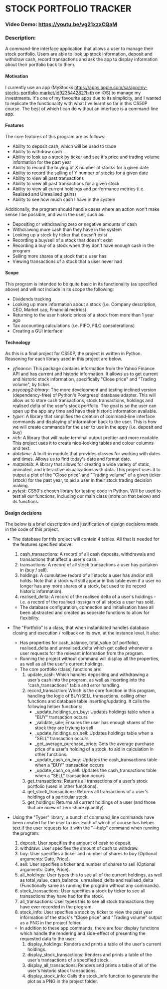 # STOCK PORTFOLIO TRACKER
### Video Demo: https://youtu.be/vg21xzxCQaM
### Description:
A command-line interface application that allows a user to manage their stock portfolio. Users are able to look up stock information, deposit and withdraw cash, record transactions and ask the app to display information about their portfolio back to them.


#### Motivation
I currently use an app (MyStocks <https://apps.apple.com/sa/app/my-stocks-portfolio-market/id923544282?l=th> on iOS) to manage my investments. It's one of my favourite apps due to its simplicity, and I wanted to replicate the functionality with what I've learnt so far in this CS50P course. The best of which I can do without an interface is a command-line app.


#### Features
The core features of this program are as follows:
- Ability to deposit cash, which will be used to trade
- Ability to withdraw cash
- Ability to look up a stock by ticker and see it's price and trading volume information for the past year
- Ability to record the buying of X number of stocks for a given date
- Ability to record the selling of Y number of stocks for a given date
- Ability to view all past transactions
- Ability to view all past transactions for a given stock
- Ability to view all current holdings and performance metrics (i.e. Realised and Unrealised gains)
- Ability to see how much cash I have in the system

Additionally, the program should handle cases where an action won't make sense / be possible, and warn the user, such as:
- Depositing or withdrawing zero or negative amounts of cash
- Withdrawing more cash than they have in the system
- Looking up a stock by ticker that doesn't exist
- Recording a buy/sell of a stock that doesn't exist
- Recording a buy of a stock when they don't have enough cash in the program
- Selling more shares of a stock that a user has
- Viewing transactions of a stock that a user never had


#### Scope
This program is intended to be quite basic in its functionality (as specified above) and will not include in its scope the following:
- Dividends tracking
- Looking up more information about a stock (i.e. Company description, CEO, Market cap, Financial metrics)
- Returning to the user historic prices of a stock from more than 1 year ago
- Tax accounting calculations (i.e. FIFO, FILO considerations)
- Creating a GUI interface


#### Technology
As this is a final project for CS50P, the project is written in Python. Reasoning for each library used in this project are below.
- *yfinance*: This package contains information from the Yahoo Finance API and has current and historic information. It allows us to get current and historic stock information, specifically "Close price" and "Trading volume", by ticker.
- *psycopg2-binary*: The more development and testing inclined version (dependency-free) of Python's Postgresql database adapter. This will allow us to store cash transactions, stock transactions, holdings and realised delta of the user's stock portfolio. The goal is so the user can open up the app any time and have their historic information available.
- *typer*: A library that simplifies the creation of command-line interface commands and displaying of information back to the user. This is how we will create commands for the user to use in the appy (i.e. deposit and buy)
- *rich*: A library that will make terminal output prettier and more readable. This project uses it to create nice-looking tables and colour columns and text.
- *datetime*: A built-in module that provides classes for working with dates and times. Allows us to find today's date and format date.
- *matplotlib*: A library that allows for creating a wide variety of static, animated, and interactive visualizations with data. This project uses it to output a plot of the "Close price" and "Trading volume" of a given ticker (stock) for the past year, to aid a user in their stock trading decision making.
- *pytest*: CS50's chosen library for testing code in Python. Will be used to test all our functions, including our main class (more on that below) and its functions.


#### Design decisions
The below is a brief description and justification of design decisions made in the code of this project.
- The database for this project will contain 4 tables. All that is needed for the features specified above:
    1. cash_transactions: A record of all cash deposits, withdrawals and transactions that affect a user's cash.
    2. transactions: A record of all stock transactions a user has partaken in (buy / sell).
    3. holdings: A cumulative record of all stocks a user has and/or still holds. Note that a stock will still appear in this table even if a user no longer has any more shares of a stock, but used to (to record historic information).
    4. realised_delta: A record of the realised delta of a user's holdings - i.e. a record of the realised loss/gain of all stocks a user has sold.

    - The database configuration, connection and initialisation have all been abstracted and created as seperate functions to allow for flexibility.


- The "Portfolio" is a class, that when instantiated handles database closing and execution / rollback on its own, at the instance level. It also:
    - Has properties for cash_balance, total_value (of portfolio), realised_delta and unrealised_delta which get called whenever a user requests for the relevant information from the program.
    - Running the project without command will display all the properties, as well as all the user's current holdings.
    - The core portfolio (class) functions are:
        1. update_cash: Which handles depositing and withdrawing a user's cash into the program, as well as inserting into the "cash_transactions" table and error handling.
        2. record_transaction: Which is the core function in this program, handling the logic of BUY/SELL transactions, calling other functions and database table inserting/updating. It calls the following helper functions:
            - _update_holdings_on_buy: Updates holdings table when a "BUY" transaction occurs
            - _validate_sale; Ensures the user has enough shares of the stock they are tryiung to sell
            - _update_holdings_on_sell: Updates holdings table when a "SELL" transaction occurs
            - _get_average_purchase_price: Gets the average purchase price of a user's holding of a stock, to aid in calculation in other functions.
            - _update_cash_on_buy: Updates the cash_transactions table when a "BUY" transaction occurs
            - _update_cash_on_sell: Updates the cash_transactions table when a "SELL" transaction occurs
        3. get_transactions: Returns all transactions of a user's stock portfolio (used in other functions).
        4. get_stock_transactions: Returns all transactions of a user's holdings of a particular stock.
        5. get_holdings: Returns all current holdings of a user (and those that are noew of zero share quantity).

- Using the "Typer" library, a bunch of command_line commands have been created for the user to use. Each of which of course has helper text if the user requests for it with the "--help" command when running the program:
    1. deposit: User specifies the amount of cash to deposit.
    2. withdraw: User specifies the amount of cash to withdraw.
    3. buy: User specifies a ticker and number of shares to buy (Optional arguments: Date, Price).
    4. sell: User specifies a ticker and number of shares to sell (Optional arguments: Date, Price).
    5. all_holdings: User types this to see all of the current holdings, as well as total_value, cash_balance, unrealised_delta and realised_delta (Functionally same as running the program without any commands).
    6. stock_transactions: User specifies a stock by ticker to see all transactions they have had for the stock.
    7. all_transactions: User types this to see all stock transactions they have ever recorded in the program.
    8. stock_info: User specifies a stock by ticker to view the past year information of the stock's "Close price" and "Trading volume" output as a PNG in the project folder.
    - In addition to these app.commands, there are four display functions which handle the rendering and side-effect of presenting the requested data to the user:
        1. display_holdings: Renders and prints a table of the user's current holdings.
        2. display_stock_transactions: Renders and prints a table of the user's transactions of a specified stock.
        3. display_all_transactions: Renders and prints a table of all of the user's historic stock transactions.
        4. display_stock_info: Calls the stock_info function to generate the plot as a PNG in the project folder.
